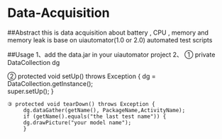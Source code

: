 # Data-Acquisition

##Abstract
this is data acquisition about battery , CPU , memory and memory leak is base on uiautomator(1.0 or 2.0) automated test scripts

##Usage
1、add the data.jar in your uiautomator project
2、
  ① private DataCollection dg
    
   ② protected void setUp() throws Exception {
		dg = DataCollection.getInstance();  
		super.setUp();
	}
	
	③ protected void tearDown() throws Exception {
		 dg.dataGather(getName(), PackageName,ActivityName);
		 if (getName().equals("the last test name")) {
		 dg.drawPicture("your model name");
		 }
